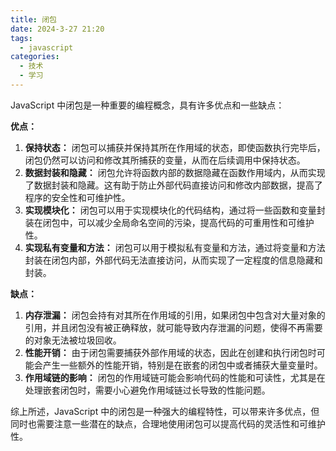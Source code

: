```yaml
---
title: 闭包
date: 2024-3-27 21:20
tags:
  - javascript
categories:
  - 技术
  - 学习
---
```


JavaScript 中闭包是一种重要的编程概念，具有许多优点和一些缺点：

**优点：**

1. **保持状态：** 闭包可以捕获并保持其所在作用域的状态，即使函数执行完毕后，闭包仍然可以访问和修改其所捕获的变量，从而在后续调用中保持状态。
2. **数据封装和隐藏：** 闭包允许将函数内部的数据隐藏在函数作用域内，从而实现了数据封装和隐藏。这有助于防止外部代码直接访问和修改内部数据，提高了程序的安全性和可维护性。
3. **实现模块化：** 闭包可以用于实现模块化的代码结构，通过将一些函数和变量封装在闭包中，可以减少全局命名空间的污染，提高代码的可重用性和可维护性。
4. **实现私有变量和方法：** 闭包可以用于模拟私有变量和方法，通过将变量和方法封装在闭包内部，外部代码无法直接访问，从而实现了一定程度的信息隐藏和封装。

**缺点：**

1. **内存泄漏：** 闭包会持有对其所在作用域的引用，如果闭包中包含对大量对象的引用，并且闭包没有被正确释放，就可能导致内存泄漏的问题，使得不再需要的对象无法被垃圾回收。
2. **性能开销：** 由于闭包需要捕获外部作用域的状态，因此在创建和执行闭包时可能会产生一些额外的性能开销，特别是在嵌套的闭包中或者捕获大量变量时。
3. **作用域链的影响：** 闭包的作用域链可能会影响代码的性能和可读性，尤其是在处理嵌套闭包时，需要小心避免作用域链过长导致的性能问题。

综上所述，JavaScript 中的闭包是一种强大的编程特性，可以带来许多优点，但同时也需要注意一些潜在的缺点，合理地使用闭包可以提高代码的灵活性和可维护性。
